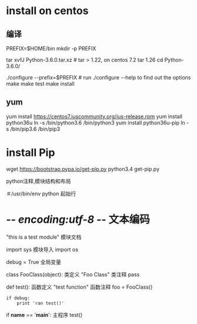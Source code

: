 # install on centos 

## 编译

PREFIX=$HOME/bin
mkdir -p PREFIX

tar xvfJ Python-3.6.0.tar.xz # tar > 1.22, on centos 7.2 tar 1.26
cd Python-3.6.0/

./configure --prefix=$PREFIX # run ./configure --help to find out the options
make
make test
make install


## yum

yum install https://centos7.iuscommunity.org/ius-release.rpm
yum install python36u
ln -s /bin/python3.6 /bin/python3
yum install python36u-pip
ln -s /bin/pip3.6 /bin/pip3




# install Pip
wget https://bootstrap.pypa.io/get-pip.py
python3.4 get-pip.py



python注释,模块结构和布局

＃/usr/bin/env python		起始行
# -*- encoding:utf-8 -*-	文本编码

"this is a test module"		模块文档

import sys					模块导入
import os

debug = True				全局变量

class FooClass(object):		类定义
	"Foo Class"				类注释
	pass

def test():					函数定义
	"test function"			函数注释
	foo = FooClass()

	if debug:
		print 'ran test()'
	
if __name__ == '__main__':	主程序
	test()






